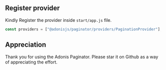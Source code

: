 ## Register provider

Kindly Register the provider inside `start/app.js` file.

```js
const providers = ["@adonisjs/paginator/providers/PaginationProvider"];
```

## Appreciation

Thank you for using the Adonis Paginator. Please star it on Github as a way of appreciating the effort.
